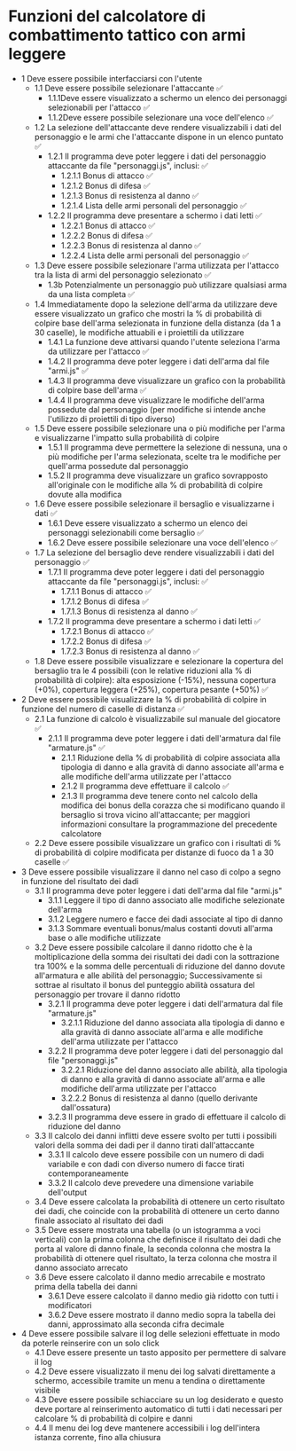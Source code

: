 # Funzioni del calcolatore di combattimento tattico con armi leggere

- 1 Deve essere possibile interfacciarsi con l'utente
	- 1.1 Deve essere possibile selezionare l'attaccante ✅
		- 1.1.1Deve essere visualizzato a schermo un elenco dei personaggi selezionabili per l'attacco ✅
		- 1.1.2Deve essere possibile selezionare una voce dell'elenco ✅
	- 1.2 La selezione dell'attaccante deve rendere visualizzabili i dati del personaggio e le armi che l'attaccante dispone in un elenco puntato ✅
		- 1.2.1 Il programma deve poter leggere i dati del personaggio attaccante da file "personaggi.js", inclusi: ✅
			- 1.2.1.1 Bonus di attacco ✅
			- 1.2.1.2 Bonus di difesa ✅
			- 1.2.1.3 Bonus di resistenza al danno ✅
			- 1.2.1.4 Lista delle armi personali del personaggio ✅
		- 1.2.2 Il programma deve presentare a schermo i dati letti ✅
			- 1.2.2.1 Bonus di attacco ✅
			- 1.2.2.2 Bonus di difesa ✅
			- 1.2.2.3 Bonus di resistenza al danno ✅
			- 1.2.2.4 Lista delle armi personali del personaggio ✅
	- 1.3 Deve essere possibile selezionare l'arma utilizzata per l'attacco tra la lista di armi del personaggio selezionato ✅
		- 1.3b Potenzialmente un personaggio può utilizzare qualsiasi arma da una lista completa ✅
	- 1.4 Immediatamente dopo la selezione dell'arma da utilizzare deve essere visualizzato un grafico che mostri la % di probabilità di colpire base dell'arma selezionata in funzione della distanza (da 1 a 30 caselle), le modifiche attuabili e i proiettili da utilizzare
		- 1.4.1 La funzione deve attivarsi quando l'utente seleziona l'arma da utilizzare per l'attacco ✅
		- 1.4.2 Il programma deve poter leggere i dati dell'arma dal file "armi.js" ✅
		- 1.4.3 Il programma deve visualizzare un grafico con la probabilità di colpire base dell'arma ✅
		- 1.4.4 Il programma deve visualizzare le modifiche dell'arma possedute dal personaggio (per modifiche si intende anche l'utilizzo di proiettili di tipo diverso)
	- 1.5 Deve essere possibile selezionare una o più modifiche per l'arma e visualizzarne l'impatto sulla probabilità di colpire
		- 1.5.1 Il programma deve permettere la selezione di nessuna, una o più modifiche per l'arma selezionata, scelte tra le modifiche per quell'arma possedute dal personaggio
		- 1.5.2 Il programma deve visualizzare un grafico sovrapposto all'originale con le modifiche alla % di probabilità di colpire dovute alla modifica
	- 1.6 Deve essere possibile selezionare il bersaglio e visualizzarne i dati ✅
		- 1.6.1 Deve essere visualizzato a schermo un elenco dei personaggi selezionabili come bersaglio ✅
		- 1.6.2 Deve essere possibile selezionare una voce dell'elenco ✅
	- 1.7 La selezione del bersaglio deve rendere visualizzabili i dati del personaggio ✅
		- 1.7.1 Il programma deve poter leggere i dati del personaggio attaccante da file "personaggi.js", inclusi: ✅
			- 1.7.1.1 Bonus di attacco ✅
			- 1.7.1.2 Bonus di difesa ✅
			- 1.7.1.3 Bonus di resistenza al danno ✅ 
		- 1.7.2 Il programma deve presentare a schermo i dati letti ✅ 
			- 1.7.2.1 Bonus di attacco ✅
			- 1.7.2.2 Bonus di difesa ✅
			- 1.7.2.3 Bonus di resistenza al danno ✅
	- 1.8 Deve essere possibile visualizzare e selezionare la copertura del bersaglio tra le 4 possibili (con le relative riduzioni alla % di probabilità di colpire): alta esposizione (-15%), nessuna copertura (+0%), copertura leggera (+25%), copertura pesante (+50%) ✅
- 2 Deve essere possibile visualizzare la % di probabilità di colpire in funzione del numero di caselle di distanza ✅
	- 2.1 La funzione di calcolo è visualizzabile sul manuale del giocatore ✅
		- 2.1.1 Il programma deve poter leggere i dati dell'armatura dal file "armature.js" ✅
			- 2.1.1 Riduzione della % di probabilità di colpire associata alla tipologia di danno e alla gravità di danno associate all'arma e alle modifiche dell'arma utilizzate per l'attacco
			- 2.1.2 Il programma deve effettuare il calcolo ✅
			- 2.1.3 Il programma deve tenere conto nel calcolo della modifica dei bonus della corazza che si modificano quando il bersaglio si trova vicino all'attaccante; per maggiori informazioni consultare la programmazione del precedente calcolatore
	- 2.2 Deve essere possibile visualizzare un grafico con i risultati di % di probabilità di colpire modificata per distanze di fuoco da 1 a 30 caselle ✅
- 3 Deve essere possibile visualizzare il danno nel caso di colpo a segno in funzione del risultato dei dadi
	- 3.1 Il programma deve poter leggere i dati dell'arma dal file "armi.js"
		- 3.1.1 Leggere il tipo di danno associato alle modifiche selezionate dell'arma
		- 3.1.2 Leggere numero e facce dei dadi associate al tipo di danno
		- 3.1.3 Sommare eventuali bonus/malus costanti dovuti all'arma base o alle modifiche utilizzate
	- 3.2 Deve essere possibile calcolare il danno ridotto che è la moltiplicazione della somma dei risultati dei dadi con la sottrazione tra 100% e la somma delle percentuali di riduzione del danno dovute all'armatura e alle abilità del personaggio; Successivamente si sottrae al risultato il bonus del punteggio abilità ossatura del personaggio per trovare il danno ridotto
		- 3.2.1 Il programma deve poter leggere i dati dell'armatura dal file "armature.js"
			- 3.2.1.1 Riduzione del danno associata alla tipologia di danno e alla gravità di danno associate all'arma e alle modifiche dell'arma utilizzate per l'attacco
		- 3.2.2 Il programma deve poter leggere i dati del personaggio dal file "personaggi.js"
			- 3.2.2.1 Riduzione del danno associato alle abilità, alla tipologia di danno e alla gravità di danno associate all'arma e alle modifiche dell'arma utilizzate per l'attacco
			- 3.2.2.2 Bonus di resistenza al danno (quello derivante dall'ossatura)
		- 3.2.3 Il programma deve essere in grado di effettuare il calcolo di riduzione del danno
	- 3.3 Il calcolo dei danni inflitti deve essere svolto per tutti i possibili valori della somma dei dadi per il danno tirati dall'attaccante
		- 3.3.1 Il calcolo deve essere possibile con un numero di dadi variabile e con dadi con diverso numero di facce tirati contemporaneamente
		- 3.3.2 Il calcolo deve prevedere una dimensione variabile dell'output
	- 3.4 Deve essere calcolata la probabilità di ottenere un certo risultato dei dadi, che coincide con la probabilità di ottenere un certo danno finale associato al risultato dei dadi
	- 3.5 Deve essere mostrata una tabella (o un istogramma a voci verticali) con la prima colonna che definisce il risultato dei dadi che porta al valore di danno finale, la seconda colonna che mostra la probabilità di ottenere quel risultato, la terza colonna che mostra il danno associato arrecato
	- 3.6 Deve essere calcolato il danno medio arrecabile e mostrato prima della tabella dei danni
		- 3.6.1 Deve essere calcolato il danno medio già ridotto con tutti i modificatori
		- 3.6.2 Deve essere mostrato il danno medio sopra la tabella dei danni, approssimato alla seconda cifra decimale
- 4 Deve essere possibile salvare il log delle selezioni effettuate in modo da poterle reinserire con un solo click
	- 4.1 Deve essere presente un tasto apposito per permettere di salvare il log
	- 4.2 Deve essere visualizzato il menu dei log salvati direttamente a schermo, accessibile tramite un menu a tendina o direttamente visibile
	- 4.3 Deve essere possibile schiacciare su un log desiderato e questo deve portare al reinserimento automatico di tutti i dati necessari per calcolare % di probabilità di colpire e danni
	- 4.4 Il menu dei log deve mantenere accessibili i log dell'intera istanza corrente, fino alla chiusura